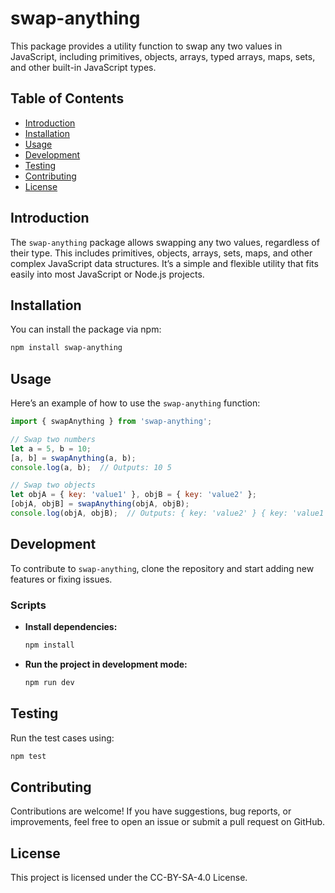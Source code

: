 
# swap-anything

This package provides a utility function to swap any two values in JavaScript, including primitives, objects, arrays, typed arrays, maps, sets, and other built-in JavaScript types.

## Table of Contents

- [Introduction](#introduction)
- [Installation](#installation)
- [Usage](#usage)
- [Development](#development)
- [Testing](#testing)
- [Contributing](#contributing)
- [License](#license)

## Introduction

The `swap-anything` package allows swapping any two values, regardless of their type. This includes primitives, objects, arrays, sets, maps, and other complex JavaScript data structures. It’s a simple and flexible utility that fits easily into most JavaScript or Node.js projects.

## Installation

You can install the package via npm:

```bash
npm install swap-anything
```

## Usage

Here’s an example of how to use the `swap-anything` function:

```javascript
import { swapAnything } from 'swap-anything';

// Swap two numbers
let a = 5, b = 10;
[a, b] = swapAnything(a, b);
console.log(a, b);  // Outputs: 10 5

// Swap two objects
let objA = { key: 'value1' }, objB = { key: 'value2' };
[objA, objB] = swapAnything(objA, objB);
console.log(objA, objB);  // Outputs: { key: 'value2' } { key: 'value1' }
```

## Development

To contribute to `swap-anything`, clone the repository and start adding new features or fixing issues.

### Scripts

- **Install dependencies:**
  ```bash
  npm install
  ```

- **Run the project in development mode:**
  ```bash
  npm run dev
  ```

## Testing

Run the test cases using:

```bash
npm test
```

## Contributing

Contributions are welcome! If you have suggestions, bug reports, or improvements, feel free to open an issue or submit a pull request on GitHub.

## License

This project is licensed under the CC-BY-SA-4.0 License.

